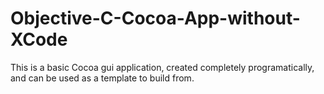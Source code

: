 # Objective-C-Cocoa-App-without-XCode
This is a basic Cocoa gui application, created completely programatically, and can be used as a template to build from.
